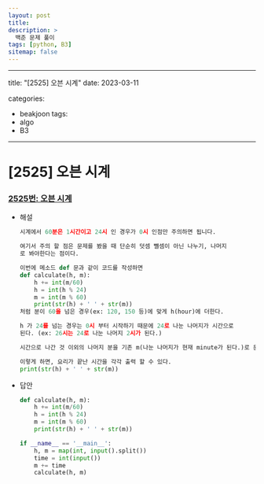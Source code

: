 ```yaml
---
layout: post
title: 
description: >
  백준 문제 풀이
tags: [python, B3]
sitemap: false
---
```

---
title: "[2525] 오븐 시계"
date: 2023-03-11

categories:
  - beakjoon
tags:
  - algo
  - B3
---

# [2525] 오븐 시계
### [2525번: 오븐 시계](https://www.acmicpc.net/problem/2525)
- 해설
    
    ```python
    시계에서 60분은 1시간이고 24시 인 경우가 0시 인점만 주의하면 됩니다.
    
    여기서 주의 할 점은 문제를 봤을 때 단순히 덧셈 뺄셈이 아닌 나누기, 나머지
    로 봐야한다는 점이다.
    
    이번에 메소드 def 문과 같이 코드를 작성하면
    def calculate(h, m):
        h += int(m/60)
        h = int(h % 24)
        m = int(m % 60)
        print(str(h) + ' ' + str(m))
    처럼 분이 60을 넘은 경우(ex: 120, 150 등)에 맞게 h(hour)에 더한다.
    
    h 가 24를 넘는 경우는 0시 부터 시작하기 때문에 24로 나눈 나머지가 시간으로 
    된다. (ex: 26시는 24로 나눈 나머지 2시가 된다.)
    
    시간으로 나간 것 이외의 나머지 분을 기존 m(나눈 나머지가 현재 minute가 된다.)로 둔다.
    
    이렇게 하면, 요리가 끝난 시간을 각각 출력 할 수 있다.
    print(str(h) + ' ' + str(m))
    ```
- 답안
    
    ```python
    def calculate(h, m):
        h += int(m/60)
        h = int(h % 24)
        m = int(m % 60)
        print(str(h) + ' ' + str(m))
    
    if __name__ == '__main__':
        h, m = map(int, input().split())
        time = int(input())
        m += time
        calculate(h, m)
    ```
